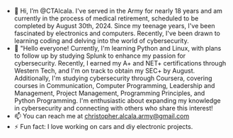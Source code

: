 - 👋   Hi, I’m @CTAlcala. I've served in the Army for nearly 18 years and am currently in the process of medical retirement, scheduled to be completed by August 30th, 2024. Since my teenage years, I've been fascinated by electronics and computers. Recently, I've been drawn to learning coding and delving into the world of cybersecurity.
- 🌱 "Hello everyone! Currently, I'm learning Python and Linux, with plans to follow up by studying Splunk to enhance my passion for cybersecurity. Recently, I earned my A+ and NET+ certifications through Western Tech, and I'm on track to obtain my SEC+ by August. Additionally, I'm studying cybersecurity through Coursera, covering courses in Communication, Computer Programming, Leadership and Management, Project Management, Programming Principles, and Python Programming. I'm enthusiastic about expanding my knowledge in cybersecurity and connecting with others who share this interest!
- 📫 You can reach me at christopher.alcala.army@gmail.com
- ⚡ Fun fact: I love working on cars and diy electronic projects.

<!---
CTAlcala/CTAlcala is a ✨ special ✨ repository because its `README.md` (this file) appears on your GitHub profile.
You can click the Preview link to take a look at your changes.
--->
